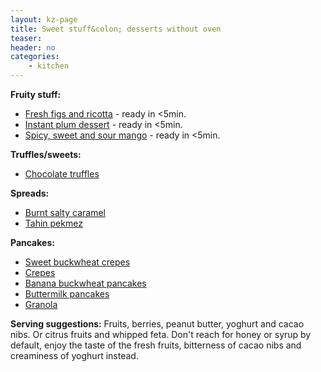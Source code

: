 ```yaml
---
layout: kz-page
title: Sweet stuff&colon; desserts without oven
teaser: 
header: no
categories:
    - kitchen
---
```


**Fruity stuff:**
* [Fresh figs and ricotta](/kitchen/figs-ricotta/) - ready in <5min.
* [Instant plum dessert](/kitchen/instant-plum-dessert/) - ready in <5min.
* [Spicy, sweet and sour mango](/kitchen/spicy-mango/) - ready in <5min.

**Truffles/sweets:**
* [Chocolate truffles](/kitchen/chocolate-truffles/)

**Spreads:**
* [Burnt salty caramel](/kitchen/burnt-salty-caramel/)
* [Tahin pekmez](/kitchen/tahin-pekmez/)

**Pancakes:**
* [Sweet buckwheat crepes](/kitchen/buckwheat-crepes-sweet/)
* [Crepes](/kitchen/crepes/)
* [Banana buckwheat pancakes](/kitchen/banana-buckwheat-pancakes/)
* [Buttermilk pancakes](/kitchen/buttermilk-pancakes/)
* [Granola](/kitchen/granola/)

**Serving suggestions:** Fruits, berries, peanut butter, yoghurt and cacao nibs. Or citrus fruits and whipped feta. Don't reach for honey or syrup by default, enjoy the taste of the fresh fruits, bitterness of cacao nibs and creaminess of yoghurt instead.
